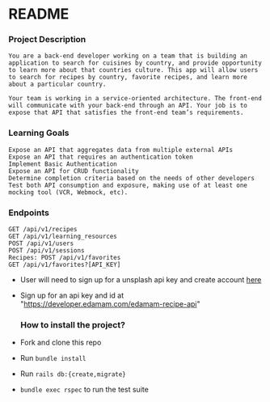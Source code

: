 
# README


### Project Description
```
You are a back-end developer working on a team that is building an application to search for cuisines by country, and provide opportunity to learn more about that countries culture. This app will allow users to search for recipes by country, favorite recipes, and learn more about a particular country.

Your team is working in a service-oriented architecture. The front-end will communicate with your back-end through an API. Your job is to expose that API that satisfies the front-end team’s requirements.
```

### Learning Goals
```
Expose an API that aggregates data from multiple external APIs
Expose an API that requires an authentication token
Implement Basic Authentication
Expose an API for CRUD functionality
Determine completion criteria based on the needs of other developers
Test both API consumption and exposure, making use of at least one mocking tool (VCR, Webmock, etc).
```

### Endpoints
```
GET /api/v1/recipes
GET /api/v1/learning_resources
POST /api/v1/users
POST /api/v1/sessions
Recipes: POST /api/v1/favorites
GET /api/v1/favorites?[API_KEY]
```


- User will need to sign up for a unsplash api key and create account [here](https://unsplash.com/documentation#creating-a-developer-account)
- Sign up for an api key and id at "https://developer.edamam.com/edamam-recipe-api"

  <h3> How to install the project?</h3>

- Fork and clone this repo
- Run `bundle install`
- Run `rails db:{create,migrate}`
- `bundle exec rspec` to run the test suite

